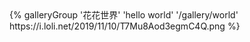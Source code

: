 <div class="gallery-group-main">
{% galleryGroup '花花世界' 'hello world' '/gallery/world' https://i.loli.net/2019/11/10/T7Mu8Aod3egmC4Q.png %}
</div>